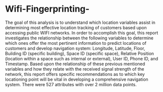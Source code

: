 # Wifi-Fingerprinting-
The goal of this analysis is to understand which location variables assist in determining most effective location tracking of customers based upon accessing public WIFI networks. In order to accomplish this goal, this report investigates the relationship between the following variables to determine which ones offer the most pertinent information to predict locations of customers and develop navigation system: Longitude, Latitude, Floor, Building ID (specific building), Space ID (specific space), Relative Position (location within a space such as internal or external), User ID, Phone ID, and Timestamp. Based upon the relationship of these previous mentioned variables and how they relate with the received signal strength of the network, this report offers specific recommendations as to which key locationing point will be vital in developing a comprehensive navigation system.  There were 527 attributes with over 2 million data points.

